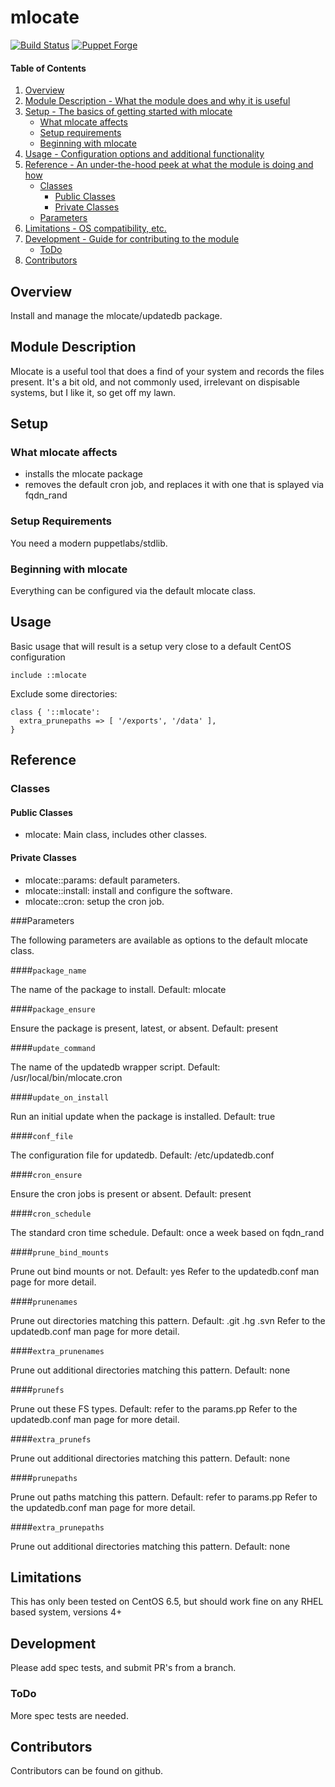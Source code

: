 # mlocate

[![Build Status](https://travis-ci.org/adamcrews/puppet-mlocate.svg)](https://travis-ci.org/adamcrews/puppet-mlocate)
[![Puppet Forge](http://img.shields.io/adamcrews/mlocate.svg)](http://forge.puppetlabs.com/adamcrews/mlocate)

#### Table of Contents

1. [Overview](#overview)
2. [Module Description - What the module does and why it is useful](#module-description)
3. [Setup - The basics of getting started with mlocate](#setup)
    * [What mlocate affects](#what-mlocate-affects)
    * [Setup requirements](#setup-requirements)
    * [Beginning with mlocate](#beginning-with-mlocate)
4. [Usage - Configuration options and additional functionality](#usage)
5. [Reference - An under-the-hood peek at what the module is doing and how](#reference)
    * [Classes](#classes)
      * [Public Classes](#public-classes)
      * [Private Classes](#private-classes)
    * [Parameters](#parameters)
5. [Limitations - OS compatibility, etc.](#limitations)
6. [Development - Guide for contributing to the module](#development)
    * [ToDo](#todo)
7. [Contributors](#contributors)

## Overview

Install and manage the mlocate/updatedb package.

## Module Description

Mlocate is a useful tool that does a find of your system and records the files present.
It's a bit old, and not commonly used, irrelevant on dispisable systems, but I like it, so get off my lawn.

## Setup

### What mlocate affects

* installs the mlocate package
* removes the default cron job, and replaces it with one that is splayed via fqdn_rand

### Setup Requirements

You need a modern puppetlabs/stdlib.

### Beginning with mlocate

Everything can be configured via the default mlocate class.

## Usage

Basic usage that will result is a setup very close to a default CentOS configuration

```puppet
include ::mlocate
```

Exclude some directories:

```puppet
class { '::mlocate':
  extra_prunepaths => [ '/exports', '/data' ],
}
```

## Reference

### Classes

#### Public Classes

* mlocate: Main class, includes other classes.

#### Private Classes

* mlocate::params: default parameters.
* mlocate::install: install and configure the software.
* mlocate::cron: setup the cron job.

###Parameters

The following parameters are available as options to the default mlocate class.

####`package_name`

The name of the package to install. Default: mlocate

####`package_ensure`

Ensure the package is present, latest, or absent. Default: present

####`update_command`

The name of the updatedb wrapper script. Default: /usr/local/bin/mlocate.cron

####`update_on_install`

Run an initial update when the package is installed. Default: true

####`conf_file`

The configuration file for updatedb. Default: /etc/updatedb.conf

####`cron_ensure`

Ensure the cron jobs is present or absent. Default: present

####`cron_schedule`

The standard cron time schedule. Default: once a week based on fqdn_rand

####`prune_bind_mounts`

Prune out bind mounts or not. Default: yes
Refer to the updatedb.conf man page for more detail.

####`prunenames`

Prune out directories matching this pattern. Default: .git .hg .svn
Refer to the updatedb.conf man page for more detail.

####`extra_prunenames`

Prune out additional directories matching this pattern. Default: none

####`prunefs`

Prune out these FS types. Default: refer to the params.pp
Refer to the updatedb.conf man page for more detail.

####`extra_prunefs`

Prune out additional directories matching this pattern. Default: none

####`prunepaths`

Prune out paths matching this pattern. Default: refer to params.pp
Refer to the updatedb.conf man page for more detail.

####`extra_prunepaths`

Prune out additional directories matching this pattern. Default: none

## Limitations

This has only been tested on CentOS 6.5, but should work fine on any RHEL based system, versions 4+

## Development

Please add spec tests, and submit PR's from a branch.

### ToDo

More spec tests are needed.

## Contributors

Contributors can be found on github.


